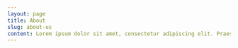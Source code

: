 ```yaml
---
layout: page
title: About
slug: about-us
content: Lorem ipsum dolor sit amet, consectetur adipiscing elit. Praesent semper facilisis ipsum. Pellentesque a mollis purus. In in hendrerit eros. Vestibulum porta urna lectus. In quis odio eu dui pretium pretium. Sed lobortis vestibulum nulla lacinia consequat. Suspendisse eget orci lectus. Integer nisi lacus, dignissim ut ornare et, vehicula quis magna. Integer ac est feugiat, fermentum eros nec, dictum justo. Sed id rutrum purus. Aliquam felis nulla, tincidunt eget tortor et, tristique tempus nisi. Proin congue dui vel nulla venenatis fringilla.,
---
```

